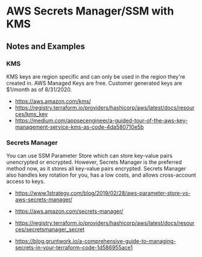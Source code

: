 # AWS Secrets Manager/SSM with KMS 
## Notes and Examples

### KMS

KMS keys are region specific and can only be used in the region they're created in. AWS Managed Keys are free.
Customer generated keys are $1/month as of 8/31/2020.

* https://aws.amazon.com/kms/
* https://registry.terraform.io/providers/hashicorp/aws/latest/docs/resources/kms_key
* https://medium.com/appsecengineer/a-guided-tour-of-the-aws-key-management-service-kms-as-code-4da580710e5b

### Secrets Manager

You can use SSM Parameter Store which can store key-value pairs unencrypted or encrypted.  However, 
Secrets Manager is the preferred method now, as it stores all key-value pairs encrypted. Secrets Manager
also handles key rotation for you, has a low costs, and allows cross-account access to keys.

* https://www.1strategy.com/blog/2019/02/28/aws-parameter-store-vs-aws-secrets-manager/

* https://aws.amazon.com/secrets-manager/
* https://registry.terraform.io/providers/hashicorp/aws/latest/docs/resources/secretsmanager_secret
* https://blog.gruntwork.io/a-comprehensive-guide-to-managing-secrets-in-your-terraform-code-1d586955ace1
